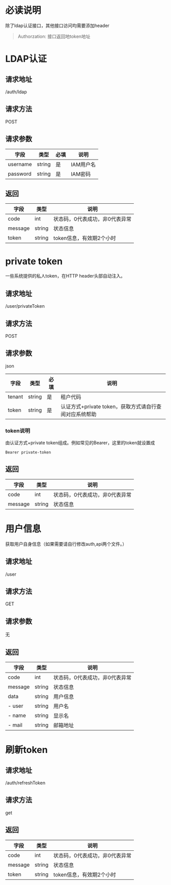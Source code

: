 # 必读说明
除了ldap认证接口，其他接口访问均需要添加header 
> Authorzation: 接口返回地token地址

# LDAP认证

## 请求地址

/auth/ldap

## 请求方法
POST

## 请求参数

|字段   | 类型  | 必填 | 说明   |
| ------------ | ------------ | ------------ | ------------ |
| username  | string  |  是 |  IAM用户名 |
| password   |  string  | 是  | IAM密码  |

## 返回

|字段   | 类型  | 说明 |
| ------------ | ------------ | ------------ |
| code  | int  |  状态码，0代表成功，非0代表异常|
| message   |  string  | 状态信息  |
| token| string| token信息，有效期2个小时|

# private token

一些系统提供的私人token，在HTTP header头部自动注入。

## 请求地址

/user/privateToken

## 请求方法
POST

## 请求参数

json

| 字段     | 类型  | 必填 | 说明                                 |
|--------| ------------ | ------------ |------------------------------------|
| tenant | string  |  是 | 租户代码                               |
| token  |  string  | 是  | 认证方式+private token，获取方式请自行查阅对应系统帮助 |

### token说明
由认证方式+private token组成。例如常见的Bearer，这里的token就设置成
```
Bearer private-token
```

## 返回

|字段   | 类型  | 说明 |
| ------------ | ------------ | ------------ |
| code  | int  |  状态码，0代表成功，非0代表异常|
| message   |  string  | 状态信息  |

# 用户信息

获取用户自身信息（如果需要请自行修改auth,api两个文件。）

## 请求地址

/user

## 请求方法
GET

## 请求参数
无

## 返回

| 字段      | 类型  | 说明               |
|---------| ------------ |------------------|
| code    | int  | 状态码，0代表成功，非0代表异常 |
| message |  string  | 状态信息             |
| data    |  string  | 用户信息             |
| - user  |  string  | 用户名              |
| - name  |  string  | 显示名              |
| - mail  |  string  | 邮箱地址             |





# 刷新token

## 请求地址

/auth/refreshToken

## 请求方法
get

## 返回

|字段   | 类型  | 说明 |
| ------------ | ------------ | ------------ |
| code  | int  |  状态码，0代表成功，非0代表异常|
| message   |  string  | 状态信息  |
| token| string| token信息，有效期2个小时|